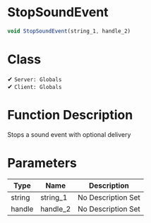# StopSoundEvent
```js	
void StopSoundEvent(string_1, handle_2)
```
# Class
✔ `Server: Globals`  
✔ `Client: Globals`  

# Function Description
Stops a sound event with optional delivery
# Parameters
Type|Name|Description
--|--|--
string|string_1|No Description Set
handle|handle_2|No Description Set
